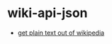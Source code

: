 # wiki-api-json

- [get plain text out of wikipedia](https://stackoverflow.com/questions/4452102/how-to-get-plain-text-out-of-wikipedia)